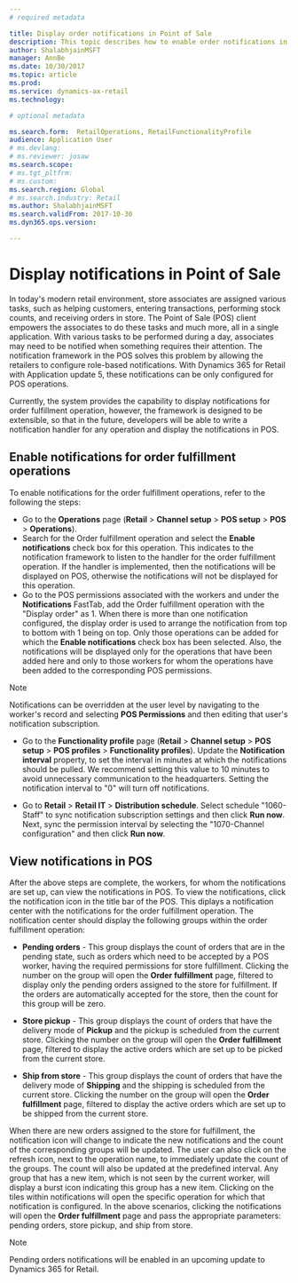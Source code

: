 ```yaml
---
# required metadata

title: Display order notifications in Point of Sale
description: This topic describes how to enable order notifications in the Point of Sale and the notifications framework, which can be extended to other operations. 
author: ShalabhjainMSFT
manager: AnnBe
ms.date: 10/30/2017
ms.topic: article
ms.prod: 
ms.service: dynamics-ax-retail
ms.technology: 

# optional metadata

ms.search.form:  RetailOperations, RetailFunctionalityProfile
audience: Application User
# ms.devlang: 
# ms.reviewer: josaw
ms.search.scope: 
# ms.tgt_pltfrm: 
# ms.custom: 
ms.search.region: Global
# ms.search.industry: Retail
ms.author: ShalabhjainMSFT
ms.search.validFrom: 2017-10-30
ms.dyn365.ops.version: 

---
```


# Display notifications in Point of Sale

In today's modern retail environment, store associates are assigned various tasks, such as helping customers, entering transactions, performing stock counts, and receiving orders in store. The Point of Sale (POS) client empowers the associates to do these tasks and much more, all in a single application. With various tasks to be performed during a day, associates may need to be notified when something requires their attention. The notification framework in the POS solves this problem by allowing the retailers to configure role-based notifications. With Dynamics 365 for Retail with Application update 5, these notifications can be only configured for POS operations.

Currently, the system provides the capability to display notifications for order fulfillment operation, however, the framework is designed to be extensible, so that in the future, developers will be able to write a notification handler for any operation and display the notifications in POS.  

## Enable notifications for order fulfillment operations

To enable notifications for the order fulfillment operations, refer to the following the steps:

 - Go to the **Operations** page (**Retail** > **Channel setup** > **POS setup** > **POS** > **Operations**).
 - Search for the Order fulfillment operation and select the **Enable notifications** check box for this operation. This indicates to the notification framework to listen to the handler for the order fulfillment operation. If the handler is implemented, then the notifications will be displayed on POS, otherwise the notifications will not be displayed for this operation.
- Go to the POS permissions associated with the workers and under the **Notifications** FastTab, add the Order fulfillment operation with the "Display order" as 1. When there is more than one notification configured, the display order is used to arrange the notification from top to bottom with 1 being on top. Only those operations can be added for which the **Enable notifications** check box has been selected. Also, the notifications will be displayed only for the operations that have been added here and only to those workers for whom the operations have been added to the corresponding POS permissions. 

> [!NOTE]
> Notifications can be overridden at the user level by navigating to the worker's record and selecting **POS Permissions** and then editing that user's notification subscription.

 - Go to the **Functionality profile** page (**Retail** > **Channel setup** > **POS setup** > **POS profiles** > **Functionality profiles**). Update the **Notification interval** property, to set the interval in minutes at which the notifications should be pulled. We recommend setting this value to 10 minutes to avoid unnecessary communication to the headquarters. Setting the notification interval to "0" will turn off notifications.  

 - Go to **Retail** > **Retail IT** > **Distribution schedule**. Select schedule "1060-Staff" to sync notification subscription settings and then click **Run now**. Next, sync the permission interval by selecting the "1070-Channel configuration" and then click **Run now**. 

## View notifications in POS

After the above steps are complete, the workers, for whom the notifications are set up, can view the notifications in POS. To view the notifications, click the notification icon in the title bar of the POS. This diplays a notification center with the notifications
for the order fulfillment operation. The notification center should display the following groups within the order fulfillment operation: 

- **Pending orders** - This group displays the count of orders that are in the pending state, such as orders which need to be accepted by a POS worker, having the required permissions for store fulfillment. Clicking the number on the group will open the **Order fulfillment** page, filtered to display only the pending orders assigned to the store for fulfillment. If the orders are automatically accepted for the store, then the count for this group will be zero.

- **Store pickup** - This group displays the count of orders that have the delivery mode of **Pickup** and the pickup is scheduled from the current store. Clicking the number on the group will open the **Order fulfillment** page, filtered to display the active orders which are set up to be picked from the current store.

- **Ship from store** - This group displays the count of orders that have the delivery mode of **Shipping** and the shipping is scheduled from the current store. Clicking the number on the group will open the **Order fulfillment** page, filtered to display the active orders which are set up to be shipped from the current store.

When there are new orders assigned to the store for fulfillment, the notification icon will change to indicate the new notifications and the count of the corresponding groups will be updated. The user can also click on the refresh icon, next to the operation name, to immediately update the count of the groups. The count will also be updated at the predefined interval. Any group that has a new item, which is not seen by the current worker, will display a burst icon indicating this group has a new item. Clicking on the tiles within notifications will open the specific operation for which that notification is configured. In the above scenarios, clicking the notifications will open the **Order fulfillment** page and pass the appropriate parameters: pending orders, store pickup, and ship from store. 

> [!NOTE]
> Pending orders notifications will be enabled in an upcoming update to Dynamics 365 for Retail. 

